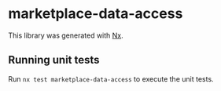 # marketplace-data-access

This library was generated with [Nx](https://nx.dev).

## Running unit tests

Run `nx test marketplace-data-access` to execute the unit tests.
